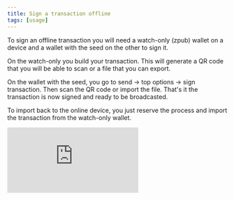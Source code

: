```yaml
---
title: Sign a transaction offline
tags: [usage]
---
```


To sign an offline transaction you will need a watch-only (zpub) wallet on a device and a wallet with the seed on the other to sign it.

On the watch-only you build your transaction. This will generate a QR code that you will be able to scan or a file that you can export.

On the wallet with the seed, you go to send → top options → sign transaction.
Then scan the QR code or import the file. That's it the transaction is now signed and ready to be broadcasted.

To import back to the online device, you just reserve the process and import the transaction from the watch-only wallet.

<div class="uk-section">
  <div class="uk-container{{container}}">
      <div class="videoWrapper">
        <iframe src="https://www.youtube.com/embed/BI0oo1BDNbg?autoplay=0&amp;showinfo=0&amp;rel=0&amp;modestbranding=1&amp;playsinline=1" frameborder="0" allowfullscreen uk-responsive uk-video="automute: true"></iframe>
      </div>
  </div>
</div>
